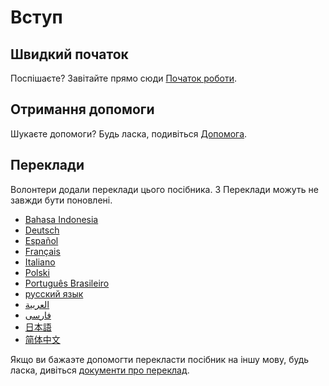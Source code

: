 # Вступ

## Швидкий початок

Поспішаєте? Завітайте прямо сюди [Початок роботи](getting-started.md).

## Отримання допомоги

Шукаєте допомоги? Будь ласка, подивіться [Допомога](./getting-help.md).

## Переклади

Волонтери додали переклади цього посібника. З
Переклади можуть не завжди бути поновлені.

- [Bahasa Indonesia](https://apps.ankiweb.net/docs/manual.id.html)
- [Deutsch](http://www.dennisproksch.de/anki)
- [Español](https://apps.ankiweb.net/docs/manual.es.html)
- [Français](https://apps.ankiweb.net/docs/manual.fr.html)
- [Italiano](https://web.archive.org/web/20160423223801/http://192.167.9.6/Anki_ITA/Manual_ITA.htm)
- [Polski](https://platynowy.github.io/anki-manual/)
- [Português Brasileiro](https://mizerablebr.github.io/anki-manual/)
- [русский язык](https://alexeygorelov.github.io/anki-manual-ru/)
- [العربية](https://abdnh.github.io/anki-manual/)
- [فارسى](http://ankidroid.ir/anki.pdf)
- [日本語](http://wikiwiki.jp/rage2050/)
- [简体中文](http://www.ankichina.net/manual/anki/)


Якщо ви бажаэте допомогти перекласти посібник на іншу мову,
будь ласка, дивіться [документи про переклад](https://translating.ankiweb.net/anki/manual.html).
